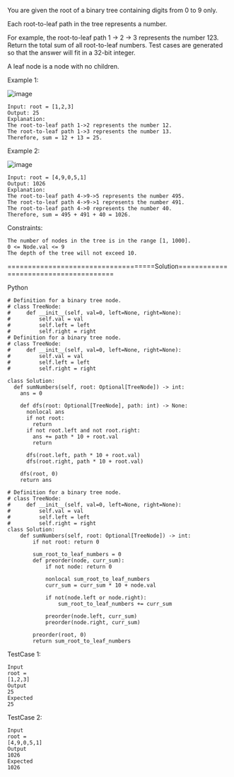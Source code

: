 You are given the root of a binary tree containing digits from 0 to 9 only.

Each root-to-leaf path in the tree represents a number.

For example, the root-to-leaf path 1 -> 2 -> 3 represents the number 123.
Return the total sum of all root-to-leaf numbers. Test cases are generated so that the answer will fit in a 32-bit integer.

A leaf node is a node with no children.

 

Example 1:

![image](https://github.com/Pughal/leetcode_solutions/assets/22728867/5f100dcd-90d5-45f1-930a-0bbb521b8bc3)

```
Input: root = [1,2,3]
Output: 25
Explanation:
The root-to-leaf path 1->2 represents the number 12.
The root-to-leaf path 1->3 represents the number 13.
Therefore, sum = 12 + 13 = 25.
```

Example 2:

![image](https://github.com/Pughal/leetcode_solutions/assets/22728867/55c707a9-3d36-47ec-8533-bc339a8d83f4)

```
Input: root = [4,9,0,5,1]
Output: 1026
Explanation:
The root-to-leaf path 4->9->5 represents the number 495.
The root-to-leaf path 4->9->1 represents the number 491.
The root-to-leaf path 4->0 represents the number 40.
Therefore, sum = 495 + 491 + 40 = 1026.
``` 

Constraints:
```
The number of nodes in the tree is in the range [1, 1000].
0 <= Node.val <= 9
The depth of the tree will not exceed 10.
```



====================================Solution======================================

Python

```
# Definition for a binary tree node.
# class TreeNode:
#     def __init__(self, val=0, left=None, right=None):
#         self.val = val
#         self.left = left
#         self.right = right
# Definition for a binary tree node.
# class TreeNode:
#     def __init__(self, val=0, left=None, right=None):
#         self.val = val
#         self.left = left
#         self.right = right

class Solution:
  def sumNumbers(self, root: Optional[TreeNode]) -> int:
    ans = 0

    def dfs(root: Optional[TreeNode], path: int) -> None:
      nonlocal ans
      if not root:
        return
      if not root.left and not root.right:
        ans += path * 10 + root.val
        return

      dfs(root.left, path * 10 + root.val)
      dfs(root.right, path * 10 + root.val)

    dfs(root, 0)
    return ans
```

```
# Definition for a binary tree node.
# class TreeNode:
#     def __init__(self, val=0, left=None, right=None):
#         self.val = val
#         self.left = left
#         self.right = right
class Solution:
    def sumNumbers(self, root: Optional[TreeNode]) -> int:
        if not root: return 0

        sum_root_to_leaf_numbers = 0
        def preorder(node, curr_sum):
            if not node: return 0

            nonlocal sum_root_to_leaf_numbers
            curr_sum = curr_sum * 10 + node.val

            if not(node.left or node.right):
                sum_root_to_leaf_numbers += curr_sum
            
            preorder(node.left, curr_sum)
            preorder(node.right, curr_sum)
        
        preorder(root, 0)
        return sum_root_to_leaf_numbers
```

TestCase 1:
```
Input
root =
[1,2,3]
Output
25
Expected
25
```

TestCase 2:
```
Input
root =
[4,9,0,5,1]
Output
1026
Expected
1026
```
